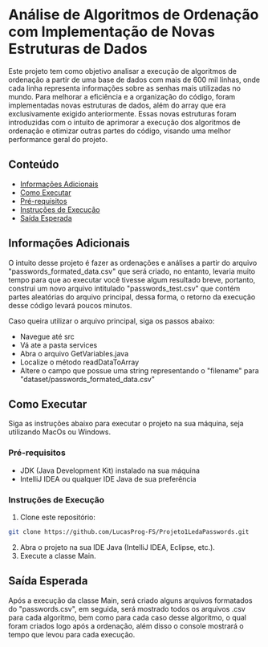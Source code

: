 # Análise de Algoritmos de Ordenação com Implementação de Novas Estruturas de Dados

Este projeto tem como objetivo analisar a execução de algoritmos de ordenação a partir de uma base de dados com mais de 600 mil linhas, onde cada linha representa informações sobre as senhas mais utilizadas no mundo.
Para melhorar a eficiência e a organização do código, foram implementadas novas estruturas de dados, além do array que era exclusivamente exigido anteriormente. Essas novas estruturas foram introduzidas com o intuito de aprimorar a execução dos algoritmos de ordenação e otimizar outras partes do código, visando uma melhor performance geral do projeto.

## Conteúdo

- [Informações Adicionais](#informações-adicionais)
- [Como Executar](#como-executar)
- [Pré-requisitos](#pré-requisitos)
- [Instruções de Execução](#instruções-de-execução)
- [Saída Esperada](#saida-esperada)

## Informações Adicionais

O intuito desse projeto é fazer as ordenações e análises a partir do arquivo "passwords_formated_data.csv" que será criado, no entanto, levaria muito tempo para que ao executar você tivesse algum resultado breve, portanto,
construi um novo arquivo intitulado "passwords_test.csv" que contém partes aleatórias do arquivo principal, dessa forma, o retorno da execução desse código levará poucos minutos.

Caso queira utilizar o arquivo principal, siga os passos abaixo:
- Navegue até src
- Vá ate a pasta services
- Abra o arquivo GetVariables.java
- Localize o método readDataToArray
- Altere o campo que possue uma string representando o "filename" para "dataset/passwords_formated_data.csv"

## Como Executar

Siga as instruções abaixo para executar o projeto na sua máquina, seja utilizando MacOs ou Windows.

### Pré-requisitos

- JDK (Java Development Kit) instalado na sua máquina
- IntelliJ IDEA ou qualquer IDE Java de sua preferência

### Instruções de Execução

1. Clone este repositório:

```bash
git clone https://github.com/LucasProg-FS/Projeto1LedaPasswords.git
````

2. Abra o projeto na sua IDE Java (IntelliJ IDEA, Eclipse, etc.).
3. Execute a classe Main.

## Saída Esperada

Após a execução da classe Main, será criado alguns arquivos formatados do "passwords.csv", em seguida, será mostrado todos os arquivos .csv para cada algoritmo, bem como para cada caso desse algoritmo, o qual foram criados logo após a ordenação, além disso o console mostrará o tempo que levou para cada execução.
